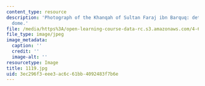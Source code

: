 ```yaml
---
content_type: resource
description: 'Photograph of the Khanqah of Sultan Faraj ibn Barquq: detail of the
  dome.'
file: /media/https%3A/open-learning-course-data-rc.s3.amazonaws.com/4-615-the-architecture-of-cairo-spring-2002/3ec296f3eee3ac6c61bb4092483f7b6e_1119.jpg
file_type: image/jpeg
image_metadata:
  caption: ''
  credit: ''
  image-alt: ''
resourcetype: Image
title: 1119.jpg
uid: 3ec296f3-eee3-ac6c-61bb-4092483f7b6e
---
```

